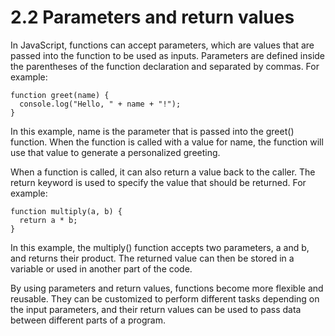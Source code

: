 # 2.2 Parameters and return values

In JavaScript, functions can accept parameters, which are values that are passed into the function to be used as inputs. Parameters are defined inside the parentheses of the function declaration and separated by commas. For example:

```
function greet(name) {
  console.log("Hello, " + name + "!");
}
```
In this example, name is the parameter that is passed into the greet() function. When the function is called with a value for name, the function will use that value to generate a personalized greeting.

When a function is called, it can also return a value back to the caller. The return keyword is used to specify the value that should be returned. For example:

```
function multiply(a, b) {
  return a * b;
}
```
In this example, the multiply() function accepts two parameters, a and b, and returns their product. The returned value can then be stored in a variable or used in another part of the code.

By using parameters and return values, functions become more flexible and reusable. They can be customized to perform different tasks depending on the input parameters, and their return values can be used to pass data between different parts of a program.